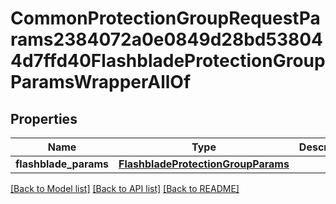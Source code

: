 # CommonProtectionGroupRequestParams2384072a0e0849d28bd538044d7ffd40FlashbladeProtectionGroupParamsWrapperAllOf


## Properties
Name | Type | Description | Notes
------------ | ------------- | ------------- | -------------
**flashblade_params** | [**FlashbladeProtectionGroupParams**](FlashbladeProtectionGroupParams.md) |  | [optional] 

[[Back to Model list]](../README.md#documentation-for-models) [[Back to API list]](../README.md#documentation-for-api-endpoints) [[Back to README]](../README.md)


